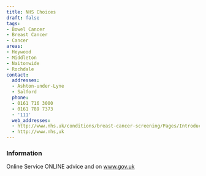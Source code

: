 ```yaml
---
title: NHS Choices
draft: false
tags:
- Bowel Cancer
- Breast Cancer
- Cancer
areas:
- Heywood
- Middleton
- Naitonwide
- Rochdale
contact:
  addresses:
  - Ashton-under-Lyne
  - Salford
  phone:
  - 0161 716 3000
  - 0161 789 7373
  - '111'
  web_addresses:
  - http://www.nhs.uk/conditions/breast-cancer-screening/Pages/Introduction.aspx
  - http://www.nhs,uk
---
```


### Information
Online Service
ONLINE advice and on www.gov.uk

